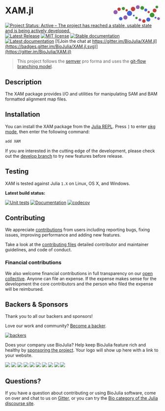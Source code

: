 # <img src="./docs/src/assets/logo.svg" width="30%" align="right" /> XAM.jl

[![Project Status: Active – The project has reached a stable, usable state and is being actively developed.](https://www.repostatus.org/badges/latest/active.svg)](https://www.repostatus.org/#active)
[![Latest Release](https://img.shields.io/github/release/BioJulia/XAM.jl.svg)](https://github.com/BioJulia/XAM.jl/releases/latest)
[![MIT license](https://img.shields.io/badge/license-MIT-green.svg)](https://github.com/BioJulia/XAM.jl/blob/master/LICENSE)
[![Stable documentation](https://img.shields.io/badge/docs-stable-blue.svg)](https://biojulia.github.io/XAM.jl/stable)
[![Latest documentation](https://img.shields.io/badge/docs-dev-blue.svg)](https://biojulia.github.io/XAM.jl/dev/)
[![Join the chat at https://gitter.im/BioJulia/XAM.jl](https://badges.gitter.im/BioJulia/XAM.jl.svg)](https://gitter.im/BioJulia/XAM.jl)

> This project follows the [semver](http://semver.org) pro forma and uses the [git-flow branching model](https://nvie.com/posts/a-successful-git-branching-model/ "original
blog post").

## Description
The XAM package provides I/O and utilities for manipulating SAM and BAM formatted alignment map files.

## Installation
You can install the XAM package from the [Julia REPL](https://docs.julialang.org/en/v1/manual/getting-started/).
Press `]` to enter [pkg mode](https://docs.julialang.org/en/v1/stdlib/Pkg/), then enter the following command:
```julia
add XAM
```

If you are interested in the cutting edge of the development, please check out the [develop branch](https://github.com/BioJulia/XAM.jl/tree/develop) to try new features before release.

## Testing
XAM is tested against Julia `1.X` on Linux, OS X, and Windows.

**Latest build status:**

[![Unit tests](https://github.com/BioJulia/XAM.jl/workflows/Unit%20tests/badge.svg?branch=master)](https://github.com/BioJulia/XAM.jl/actions?query=workflow%3A%22Unit+tests%22+branch%3Amaster)
[![Documentation](https://github.com/BioJulia/XAM.jl/workflows/Documentation/badge.svg?branch=master)](https://github.com/BioJulia/XAM.jl/actions?query=workflow%3ADocumentation+branch%3Amaster)
[![codecov](https://codecov.io/gh/BioJulia/XAM.jl/branch/master/graph/badge.svg)](https://codecov.io/gh/BioJulia/XAM.jl)

## Contributing
We appreciate [contributions](https://github.com/BioJulia/XAM.jl/graphs/contributors) from users including reporting bugs, fixing issues, improving performance and adding new features.

Take a look at the [contributing files](https://github.com/BioJulia/Contributing) detailed contributor and maintainer guidelines, and code of conduct.

### Financial contributions
We also welcome financial contributions in full transparency on our [open collective](https://opencollective.com/biojulia).
Anyone can file an expense.
If the expense makes sense for the development the core contributors and the person who filed the expense will be reimbursed.


## Backers & Sponsors
Thank you to all our backers and sponsors!

Love our work and community? [Become a backer](https://opencollective.com/biojulia#backer).

[![backers](https://opencollective.com/biojulia/backers.svg?width=890)](https://opencollective.com/biojulia#backers)

Does your company use BioJulia?
Help keep BioJulia feature rich and healthy by [sponsoring the project](https://opencollective.com/biojulia#sponsor).
Your logo will show up here with a link to your website.

[![](https://opencollective.com/biojulia/sponsor/0/avatar.svg)](https://opencollective.com/biojulia/sponsor/0/website)
[![](https://opencollective.com/biojulia/sponsor/1/avatar.svg)](https://opencollective.com/biojulia/sponsor/1/website)
[![](https://opencollective.com/biojulia/sponsor/2/avatar.svg)](https://opencollective.com/biojulia/sponsor/2/website)
[![](https://opencollective.com/biojulia/sponsor/3/avatar.svg)](https://opencollective.com/biojulia/sponsor/3/website)
[![](https://opencollective.com/biojulia/sponsor/4/avatar.svg)](https://opencollective.com/biojulia/sponsor/4/website)
[![](https://opencollective.com/biojulia/sponsor/5/avatar.svg)](https://opencollective.com/biojulia/sponsor/5/website)
[![](https://opencollective.com/biojulia/sponsor/6/avatar.svg)](https://opencollective.com/biojulia/sponsor/6/website)
[![](https://opencollective.com/biojulia/sponsor/7/avatar.svg)](https://opencollective.com/biojulia/sponsor/7/website)
[![](https://opencollective.com/biojulia/sponsor/8/avatar.svg)](https://opencollective.com/biojulia/sponsor/8/website)
[![](https://opencollective.com/biojulia/sponsor/9/avatar.svg)](https://opencollective.com/biojulia/sponsor/9/website)


## Questions?
If you have a question about contributing or using BioJulia software, come on over and chat to us on [Gitter](https://gitter.im/BioJulia/General), or you can try the [Bio category of the Julia discourse site](https://discourse.julialang.org/c/domain/bio).
